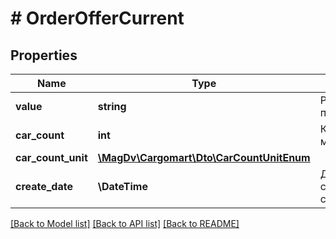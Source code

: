 # # OrderOfferCurrent

## Properties

Name | Type | Description | Notes
------------ | ------------- | ------------- | -------------
**value** | **string** | Размер предложения |
**car_count** | **int** | Количество машин |
**car_count_unit** | [**\MagDv\Cargomart\Dto\CarCountUnitEnum**](CarCountUnitEnum.md) |  |
**create_date** | **\DateTime** | Дата создания ставки |

[[Back to Model list]](../../README.md#models) [[Back to API list]](../../README.md#endpoints) [[Back to README]](../../README.md)
